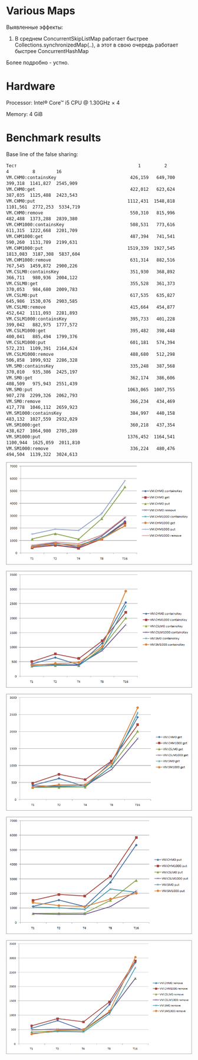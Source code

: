 Various Maps
=============
Выявленные эффекты:
1. В среднем ConcurrentSkipListMap работает быстрее Collections.synchronizedMap(..),
а этот в свою очередь работает быстрее ConcurrentHashMap

Более подробно - устно.

Hardware
========
Processor: Intel® Core™ i5 CPU @ 1.30GHz × 4

Memory: 4 GiB

Benchmark results
=================

Base line of the false sharing:
```
Тест                                              1         2         4         8        16
VM.CHM0:containsKey                            426,159   649,700   399,318  1141,827  2545,909
VM.CHM0:get                                    422,012   623,624   387,035  1125,488  2423,543
VM.CHM0:put                                   1112,431  1548,818  1101,561  2772,253  5334,719
VM.CHM0:remove                                 550,310   815,996   482,488  1373,288  2839,380
VM.CHM1000:containsKey                         508,531   773,616   611,315  1222,668  2201,709
VM.CHM1000:get                                 487,394   741,541   590,260  1131,789  2199,631
VM.CHM1000:put                                1519,339  1927,545  1813,083  3187,308  5837,604
VM.CHM1000:remove                              631,314   882,516   767,545  1459,872  2900,226
VM.CSLM0:containsKey                           351,930   368,892   366,711   980,936  2004,122
VM.CSLM0:get                                   355,528   361,373   370,053   984,680  2009,783
VM.CSLM0:put                                   617,535   635,827   645,986  1530,076  2903,585
VM.CSLM0:remove                                415,664   454,877   452,642  1111,093  2281,893
VM.CSLM1000:containsKey                        395,733   401,228   399,042   882,975  1777,572
VM.CSLM1000:get                                395,482   398,448   400,041   885,494  1799,376
VM.CSLM1000:put                                601,181   574,394   572,231  1109,391  2164,624
VM.CSLM1000:remove                             488,680   512,298   506,858  1099,932  2286,328
VM.SM0:containsKey                             335,248   387,568   370,010   935,386  2425,197
VM.SM0:get                                     362,174   386,606   408,509   975,943  2551,439
VM.SM0:put                                    1063,065  1007,755   907,278  2299,326  2062,793
VM.SM0:remove                                  366,234   434,469   417,778  1046,112  2659,923
VM.SM1000:containsKey                          384,997   440,158   483,132  1027,559  2932,029
VM.SM1000:get                                  360,218   437,354   438,627  1064,980  2705,289
VM.SM1000:put                                 1376,452  1164,541  1100,944  1625,059  2011,810
VM.SM1000:remove                               336,224   480,476   494,504  1139,322  3024,613

```

![EV_Graph](VM.CHM.png)

![EV_Graph](VM.containsKey.png)

![EV_Graph](VM.get.png)

![EV_Graph](VM.put.png)

![EV_Graph](VM.remove.png)